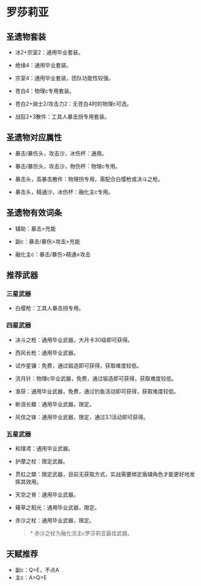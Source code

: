 # 罗莎莉亚

## 圣遗物套装  

- 冰2+宗室2：通用毕业套装。  

- 绝缘4：通用毕业套装。  

- 宗室4：通用毕业套装，团队功能性较强。  

- 苍白4：物理c专用套装。  

- 苍白2+骑士2/攻击力2：无苍白4时的物理c可选。  

- 战狂2+3散件：工具人暴击拐专用套装。  

## 圣遗物对应属性  

- 暴击/暴伤头，攻击沙，冰伤杯：通用。  

- 暴击/暴伤头，攻击沙，物伤杯：物理c专用。  

- 暴击头，高暴击散件：物理拐专用，需配合白缨枪或决斗之枪。  

- 暴击头，精通沙，冰伤杯：融化主c专用。  

## 圣遗物有效词条  

- 辅助：暴击>充能  

- 副c：暴击/暴伤>攻击>充能  

- 融化主c：暴击/暴伤>精通≥攻击  

## 推荐武器  

### 三星武器  

- 白缨枪：工具人暴击拐专用。  

### 四星武器  

- 决斗之枪：通用毕业武器，大月卡30级即可获得。  

- 西风长枪：通用毕业武器。  

- 试作星镰：免费，通过锻造即可获得，获取难度较低。  

- 流月针：物理c毕业武器，免费，通过锻造即可获得，获取难度较低。  

- 渔获：通用毕业武器，免费，通过钓鱼活动即可获得，获取难度较低。  

- 断浪长鳍：通用毕业武器，限定。  

- 风信之锋：通用毕业武器，限定，通过3.1活动即可获得。  

### 五星武器  

- 和璞鸢：通用毕业武器。  

- 护摩之杖：限定武器。  

- 贯虹之槊：限定武器，目前无获取方式，实战需要绑定盾辅角色才能更好地发挥其效用。  

- 天空之脊：通用毕业武器。  

- 薙草之稻光：通用毕业武器，限定。  

- 赤沙之杖：通用毕业武器，限定。  

  > \* 赤沙之杖为融化流主c罗莎莉亚最佳武器。

## 天赋推荐  

- 副c：Q>E，不点A  
- 主c：A>Q>E  
